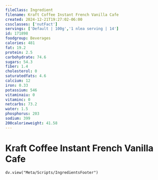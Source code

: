 ```yaml
---
fileClass: Ingredient
filename: Kraft Coffee Instant French Vanilla Cafe
created: 2024-12-21T19:27:02-06:00
cssclasses: ['nutFact']
servings: ['Default | 100g','1 nlea serving | 14']
id: 171898
foodgroup: Beverages
calories: 481
fat: 19.2
protein: 2.5
carbohydrate: 74.6
sugars: 54.3
fiber: 1.4
cholesterol: 0
saturatedfats: 4.6
calcium: 12
iron: 0.33
potassium: 546
vitaminaiu: 0
vitaminc: 0
netcarbs: 73.2
water: 1.5
phosphorus: 203
sodium: 399
200calorieweight: 41.58
---
```


# Kraft Coffee Instant French Vanilla Cafe

```dataviewjs
dv.view("Meta/Scripts/IngredientsFooter")
```